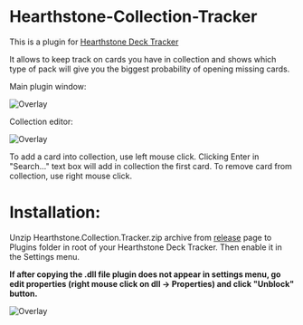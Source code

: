 Hearthstone-Collection-Tracker
========================

This is a plugin for [Hearthstone Deck Tracker]

It allows to keep track on cards you have in collection and shows which type of pack will give you the biggest probability of opening missing cards.

Main plugin window:

![Overlay](http://i.imgur.com/iOiZHrB.png "Main window")

Collection editor:

![Overlay](http://i.imgur.com/0seMdit.png "Collection editor")

To add a card into collection, use left mouse click. Clicking Enter in "Search..." text box will add in collection the first card.
To remove card from collection, use right mouse click.

Installation:
=========
Unzip Hearthstone.Collection.Tracker.zip archive from [release] page to Plugins folder in root of your Hearthstone Deck Tracker.
Then enable it in the Settings menu.

**If after copying the .dll file plugin does not appear in settings menu, go edit properties (right mouse click on dll -> Properties) and click "Unblock" button.**

![Overlay](http://i.imgur.com/QZ7w5nV.png "Unblocking dll")


[Hearthstone Deck Tracker]:https://github.com/Epix37/Hearthstone-Deck-Tracker
[release]:https://github.com/ko-vasilev/Hearthstone-Collection-Tracker/releases/latest